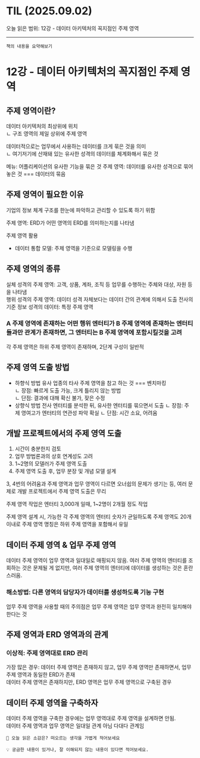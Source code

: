 # TIL (2025.09.02)

오늘 읽은 범위: 12강 - 데이터 아키텍처의 꼭지점인 주제 영역

---

```text
책의 내용을 요약해보기
```
# 12강 - 데이터 아키텍처의 꼭지점인 주제 영역

## 주제 영역이란?
데이터 아키텍처의 최상위에 위치  
ㄴ 구조 영역의 제일 상위에 주제 영역

데이터적으로는 업무에서 사용하는 데이터를 크게 묶은 것을 의미  
ㄴ 여기저기에 산재돼 있는 유사한 성격의 데이터를 체계화해서 묶은 것

메뉴: 어플리케이션의 유사한 기능을 묶은 것
주제 영역: 데이터를 유사한 성격으로 묶어 놓은 것 === 데이터의 묶음

## 주제 영역이 필요한 이유
기업의 정보 체계 구조를 한눈에 파악하고 관리할 수 있도록 하기 위함

주제 영역: ERD가 어떤 영역의 ERD를 의미하는지를 나타냄


주제 영역 활용
- 데이터 통합 모델: 주제 영역을 기준으로 모델링을 수행

## 주제 영역의 종류
실체 성격의 주제 영역: 고객, 상품, 계좌, 조직 등 업무를 수행하는 주체와 대상, 자원 등을 나타냄  
행위 성격의 주제 영역: 데이터 성격 자체보다는 데이터 간의 관계에 의해서 도출
전사의 기준 정보 성격의 데이터: 특정 주제 영역

### A 주제 영역에 존재하는 어떤 행위 엔터티가 B 주제 영역에 존재하는 엔터티들과만 관계가 존재하면, 그 엔터티는 B 주제 영역에 포함시킬것을 고려

각 주제 영역은 하위 주제 영역이 존재하며, 2단계 구성이 일반적

## 주제 영역 도출 방법
- 하향식 방법
  유사 업종의 타사 주제 영역을 참고 하는 것 === 벤치마킹  
  ㄴ 장점: 빠르게 도출 가능, 크게 틀리지 않는 방법  
  ㄴ 단점: 결과에 대해 확신 불가, 잦은 수정
- 상향식 방법
  전사 엔터티를 분석한 뒤, 유사한 엔터티를 묶으면서 도출
  ㄴ 장점: 주제 영여고가 엔터티의 연관성 파악 확실
  ㄴ 단점: 시간 소요, 어려움

## 개발 프로젝트에서의 주제 영역 도출
1. 시간이 충분한지 검토
2. 업무 방법론과의 상호 연계성도 고려
3. 1~2명의 모델러가 주제 영역 도출
4. 주제 영역 도출 후, 업무 분장 및 개념 모델 설계

3, 4번의 어려움과 주제 영역과 업무 영역이 다르면 오너쉽의 문제가 생기는 등, 여러 문제로 개발 프로젝트에서 주제 영역 도출은 무리

주제 영역 작업은 엔터티 3,000개 일때, 1~2명이 2개월 정도 작업

주제 영역 설계 시,
가능한 각 주제 영역의 엔터티 숫자가 균일하도록
주제 영역도 20개 이내로
주제 영역 명칭은 하위 주제 영역을 포함해서 유일

## 데이터 주제 영역 & 업무 주제 영역
데이터 주제 영역이 업무 영역과 일대일로 매핑되지 않음.
여러 주제 영역의 엔터티를 조회하는 것은 문제될 게 없지만, 여러 주제 영역의 엔터티에 데이터를 생성하는 것은 혼란스러움.

### 해소방법: 다른 영역의 담당자가 데이터를 생성하도록 기능 구현

업무 주제 영역을 사용할 때의 주의점은 업무 주제 영역은 업무 영역과 완전히 일치해야 한다는 것

## 주제 영역과 ERD 영역과의 관계
### 이상적: 주제 영역대로 ERD 관리

가장 많은 경우: 데이터 주제 영역은 존재하지 않고, 업무 주제 영역만 존재하면서, 업무 주제 영역과 동일한 ERD가 존재  
데이터 주제 영역은 존재하지만, ERD 영역은 업무 주제 영역으로 구축된 경우

## 데이터 주제 영역을 구축하자
데이터 주제 영역을 구축한 경우에는 업무 영역대로 주제 영역을 설계하면 안됨.  
데이터 주제 영역과 업무 영역은 일대일 관계 아님 다대다 관계임


```text
🤔 오늘 읽은 소감은? 떠오르는 생각을 가볍게 적어보세요
```

```text
💡 궁금한 내용이 있거나, 잘 이해되지 않는 내용이 있다면 적어보세요.
```
